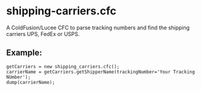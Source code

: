 # **shipping-carriers.cfc**

A ColdFusion/Lucee CFC to parse tracking numbers and find the shipping carriers UPS, FedEx or USPS.

## **Example:**
`getCarriers = new shipping_carriers.cfc();`  
`carrierName = getCarriers.getShipperName(trackingNumber='Your Tracking NUmber');`  
`dump(carrierName);`  
